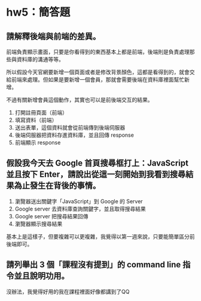 # hw5：簡答題

## 請解釋後端與前端的差異。

前端負責顯示畫面，只要是你看得到的東西基本上都是前端，後端則是負責處理那些與資料庫的溝通等等。

所以假設今天官網要新增一個頁面或者是修改背景顏色，這都是看得到的，就會交給前端來處理。但如果是要新增一個會員，那就會需要後端在資料庫裡面幫忙新增。

不過有關新增會員這個動作，其實也可以是前後端交互的結果。

1. 打開註冊頁面（前端）
2. 填寫資料（前端）
3. 送出表單，這個資料就會從前端傳到後端伺服器
4. 後端伺服器把資料存進資料庫，並且回傳 response
5. 前端顯示 response

## 假設我今天去 Google 首頁搜尋框打上：JavaScript 並且按下 Enter，請說出從這一刻開始到我看到搜尋結果為止發生在背後的事情。

1. 瀏覽器送出關鍵字「JavaScript」到 Google 的 Server
2. Google server 去資料庫查詢關鍵字，並且取得搜尋結果
3. Google server 把搜尋結果回傳
4. 瀏覽器顯示搜尋結果

基本上是這樣子，但要複雜可以更複雜，我覺得以第一週來說，只要能簡單區分前後端即可。

## 請列舉出 3 個「課程沒有提到」的 command line 指令並且說明功用。

沒辦法，我覺得好用的我在課程裡面好像都講到了QQ
